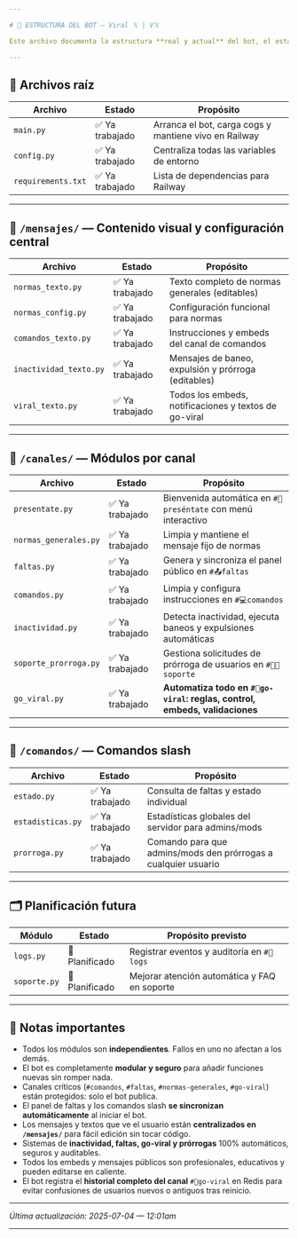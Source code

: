 ```yaml
---

# 📁 ESTRUCTURA DEL BOT — Viral 𝕏 | V𝕏

Este archivo documenta la estructura **real y actual** del bot, el estado de cada módulo y su propósito. Incluye automatización avanzada en go-viral. El diseño es modular, seguro y escalable.

---
```


## 📂 Archivos raíz

| Archivo            | Estado         | Propósito                                             |
| ------------------ | -------------- | ----------------------------------------------------- |
| `main.py`          | ✅ Ya trabajado | Arranca el bot, carga cogs y mantiene vivo en Railway |
| `config.py`        | ✅ Ya trabajado | Centraliza todas las variables de entorno             |
| `requirements.txt` | ✅ Ya trabajado | Lista de dependencias para Railway                    |

---

## 📂 `/mensajes/` — Contenido visual y configuración central

| Archivo                | Estado         | Propósito                                             |
| ---------------------- | -------------- | ----------------------------------------------------- |
| `normas_texto.py`      | ✅ Ya trabajado | Texto completo de normas generales (editables)        |
| `normas_config.py`     | ✅ Ya trabajado | Configuración funcional para normas                   |
| `comandos_texto.py`    | ✅ Ya trabajado | Instrucciones y embeds del canal de comandos          |
| `inactividad_texto.py` | ✅ Ya trabajado | Mensajes de baneo, expulsión y prórroga (editables)   |
| `viral_texto.py`       | ✅ Ya trabajado | Todos los embeds, notificaciones y textos de go-viral |

---

## 📂 `/canales/` — Módulos por canal

| Archivo               | Estado         | Propósito                                                                   |
| --------------------- | -------------- | --------------------------------------------------------------------------- |
| `presentate.py`       | ✅ Ya trabajado | Bienvenida automática en `#👋preséntate` con menú interactivo               |
| `normas_generales.py` | ✅ Ya trabajado | Limpia y mantiene el mensaje fijo de normas                                 |
| `faltas.py`           | ✅ Ya trabajado | Genera y sincroniza el panel público en `#📤faltas`                         |
| `comandos.py`         | ✅ Ya trabajado | Limpia y configura instrucciones en `#💻comandos`                           |
| `inactividad.py`      | ✅ Ya trabajado | Detecta inactividad, ejecuta baneos y expulsiones automáticas               |
| `soporte_prorroga.py` | ✅ Ya trabajado | Gestiona solicitudes de prórroga de usuarios en `#👨🔧soporte`              |
| `go_viral.py`         | ✅ Ya trabajado | **Automatiza todo en `#🧵go-viral`: reglas, control, embeds, validaciones** |

---

## 📂 `/comandos/` — Comandos slash

| Archivo           | Estado         | Propósito                                                      |
| ----------------- | -------------- | -------------------------------------------------------------- |
| `estado.py`       | ✅ Ya trabajado | Consulta de faltas y estado individual                         |
| `estadisticas.py` | ✅ Ya trabajado | Estadísticas globales del servidor para admins/mods            |
| `prorroga.py`     | ✅ Ya trabajado | Comando para que admins/mods den prórrogas a cualquier usuario |

---

## 🗂️ Planificación futura

| Módulo       | Estado         | Propósito previsto                           |
| ------------ | -------------- | -------------------------------------------- |
| `logs.py`    | 🧠 Planificado | Registrar eventos y auditoría en `#📝logs`   |
| `soporte.py` | 🧠 Planificado | Mejorar atención automática y FAQ en soporte |

---

## 🧠 Notas importantes

* Todos los módulos son **independientes**. Fallos en uno no afectan a los demás.
* El bot es completamente **modular y seguro** para añadir funciones nuevas sin romper nada.
* Canales críticos (`#comandos`, `#faltas`, `#normas-generales`, `#go-viral`) están protegidos: solo el bot publica.
* El panel de faltas y los comandos slash **se sincronizan automáticamente** al iniciar el bot.
* Los mensajes y textos que ve el usuario están **centralizados en `/mensajes/`** para fácil edición sin tocar código.
* Sistemas de **inactividad, faltas, go-viral y prórrogas** 100% automáticos, seguros y auditables.
* Todos los embeds y mensajes públicos son profesionales, educativos y pueden editarse en caliente.
* El bot registra el **historial completo del canal** `#🧵go-viral` en Redis para evitar confusiones de usuarios nuevos o antiguos tras reinicio.

---

*Última actualización: 2025-07-04  — 12:01am*

---
